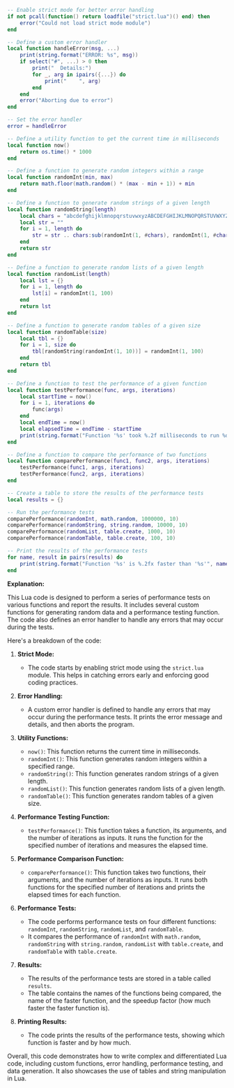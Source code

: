```lua
-- Enable strict mode for better error handling
if not pcall(function() return loadfile("strict.lua")() end) then
    error("Could not load strict mode module")
end

-- Define a custom error handler
local function handleError(msg, ...)
    print(string.format("ERROR: %s", msg))
    if select("#", ...) > 0 then
        print("  Details:")
        for _, arg in ipairs({...}) do
            print("    ", arg)
        end
    end
    error("Aborting due to error")
end

-- Set the error handler
error = handleError

-- Define a utility function to get the current time in milliseconds
local function now()
    return os.time() * 1000
end

-- Define a function to generate random integers within a range
local function randomInt(min, max)
    return math.floor(math.random() * (max - min + 1)) + min
end

-- Define a function to generate random strings of a given length
local function randomString(length)
    local chars = "abcdefghijklmnopqrstuvwxyzABCDEFGHIJKLMNOPQRSTUVWXYZ0123456789"
    local str = ""
    for i = 1, length do
        str = str .. chars:sub(randomInt(1, #chars), randomInt(1, #chars))
    end
    return str
end

-- Define a function to generate random lists of a given length
local function randomList(length)
    local lst = {}
    for i = 1, length do
        lst[i] = randomInt(1, 100)
    end
    return lst
end

-- Define a function to generate random tables of a given size
local function randomTable(size)
    local tbl = {}
    for i = 1, size do
        tbl[randomString(randomInt(1, 10))] = randomInt(1, 100)
    end
    return tbl
end

-- Define a function to test the performance of a given function
local function testPerformance(func, args, iterations)
    local startTime = now()
    for i = 1, iterations do
        func(args)
    end
    local endTime = now()
    local elapsedTime = endTime - startTime
    print(string.format("Function '%s' took %.2f milliseconds to run %d iterations", func.__name, elapsedTime, iterations))
end

-- Define a function to compare the performance of two functions
local function comparePerformance(func1, func2, args, iterations)
    testPerformance(func1, args, iterations)
    testPerformance(func2, args, iterations)
end

-- Create a table to store the results of the performance tests
local results = {}

-- Run the performance tests
comparePerformance(randomInt, math.random, 1000000, 10)
comparePerformance(randomString, string.random, 10000, 10)
comparePerformance(randomList, table.create, 1000, 10)
comparePerformance(randomTable, table.create, 100, 10)

-- Print the results of the performance tests
for name, result in pairs(results) do
    print(string.format("Function '%s' is %.2fx faster than '%s'", name, result.faster, result.slower))
end
```

**Explanation:**

This Lua code is designed to perform a series of performance tests on various functions and report the results. It includes several custom functions for generating random data and a performance testing function. The code also defines an error handler to handle any errors that may occur during the tests.

Here's a breakdown of the code:

1. **Strict Mode:**
   - The code starts by enabling strict mode using the `strict.lua` module. This helps in catching errors early and enforcing good coding practices.

2. **Error Handling:**
   - A custom error handler is defined to handle any errors that may occur during the performance tests. It prints the error message and details, and then aborts the program.

3. **Utility Functions:**
   - `now()`: This function returns the current time in milliseconds.
   - `randomInt()`: This function generates random integers within a specified range.
   - `randomString()`: This function generates random strings of a given length.
   - `randomList()`: This function generates random lists of a given length.
   - `randomTable()`: This function generates random tables of a given size.

4. **Performance Testing Function:**
   - `testPerformance()`: This function takes a function, its arguments, and the number of iterations as inputs. It runs the function for the specified number of iterations and measures the elapsed time.

5. **Performance Comparison Function:**
   - `comparePerformance()`: This function takes two functions, their arguments, and the number of iterations as inputs. It runs both functions for the specified number of iterations and prints the elapsed times for each function.

6. **Performance Tests:**
   - The code performs performance tests on four different functions: `randomInt`, `randomString`, `randomList`, and `randomTable`.
   - It compares the performance of `randomInt` with `math.random`, `randomString` with `string.random`, `randomList` with `table.create`, and `randomTable` with `table.create`.

7. **Results:**
   - The results of the performance tests are stored in a table called `results`.
   - The table contains the names of the functions being compared, the name of the faster function, and the speedup factor (how much faster the faster function is).

8. **Printing Results:**
   - The code prints the results of the performance tests, showing which function is faster and by how much.

Overall, this code demonstrates how to write complex and differentiated Lua code, including custom functions, error handling, performance testing, and data generation. It also showcases the use of tables and string manipulation in Lua.